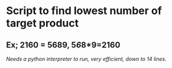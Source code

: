 # Script to find lowest number of target product
## Ex; 2160 = 5689, 5*6*8*9=2160

*Needs a python interpreter to run, very efficient, down to 14 lines.*
